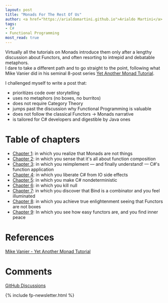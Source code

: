 ```yaml
---
layout: post
title: "Monads For The Rest Of Us"
author: <a href="https://arialdomartini.github.io">Arialdo Martini</a>
tags:
- C#
- Functional Programming
most_read: true
---
```

Virtually all the tutorials on Monads introduce them only after a lengthy discussion about Functors, and often resorting to intrepid and debatable metaphors.  
I dare to take a different path and to go straight to the point, following what Mike Vanier did in his seminal 8-post series [Yet Another Monad Tutorial][yet-another-tutorial].

I challenged myself to write a post that:

- prioritizes code over storytelling
- uses no metaphors (no boxes, no burritos)
- does not require Category Theory
- jumps past the discussion why Functional Programming is valuable
- does not follow the classical Functors -> Monads narrative
- is tailored for C# developers and digestible by Java ones
<!--more-->
# Table of chapters

* [Chapter 1](monads-for-the-rest-of-us-1): in which you realize that Monads are not things
* [Chapter 2](monads-for-the-rest-of-us-2): in which you sense that it's all about function composition
* [Chapter 3](monads-for-the-rest-of-us-3): in which you reimplement &mdash; and finally understand! &mdash; C#'s function application
* [Chapter 4](monads-for-the-rest-of-us-4): in which you liberate C# from IO side effects
* [Chapter 5](monads-for-the-rest-of-us-5): in which you make C# nondeterministic
* [Chapter 6](monads-for-the-rest-of-us-6): in which you kill null
* [Chapter 7](monads-for-the-rest-of-us-7): in which you discover that Bind is a combinator and you feel illuminated
* [Chapter 8](monads-for-the-rest-of-us-8): in which you achieve true enlightenment seeing that Functors are not boxes
* [Chapter 9](monads-for-the-rest-of-us-9): In which you see how easy functors are, and you find inner peace

# References

[Mike Vanier - Yet Another Monad Tutorial][yet-another-tutorial]

[yet-another-tutorial]: https://mvanier.livejournal.com/3917.html


# Comments
[GitHub Discussions](https://github.com/arialdomartini/arialdomartini.github.io/discussions/26)


{% include fp-newsletter.html %}
